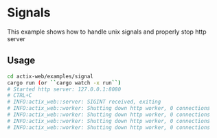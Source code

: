 # Signals

This example shows how to handle unix signals and properly stop http server

## Usage

```bash
cd actix-web/examples/signal
cargo run (or ``cargo watch -x run``)
# Started http server: 127.0.0.1:8080
# CTRL+C
# INFO:actix_web::server: SIGINT received, exiting
# INFO:actix_web::worker: Shutting down http worker, 0 connections
# INFO:actix_web::worker: Shutting down http worker, 0 connections
# INFO:actix_web::worker: Shutting down http worker, 0 connections
# INFO:actix_web::worker: Shutting down http worker, 0 connections
```